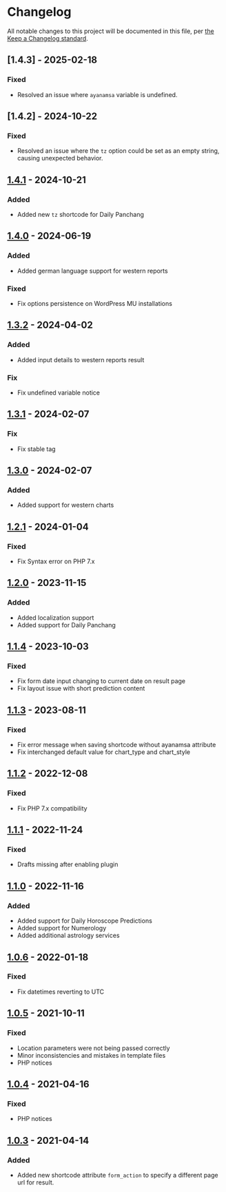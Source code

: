 # Changelog

All notable changes to this project will be documented in this file, per [the Keep a Changelog standard](http://keepachangelog.com/).

## [1.4.3] - 2025-02-18
### Fixed
- Resolved an issue where `ayanamsa` variable is undefined.

## [1.4.2] - 2024-10-22
### Fixed
- Resolved an issue where the `tz` option could be set as an empty string, causing unexpected behavior.

## [1.4.1] - 2024-10-21
### Added
- Added new `tz` shortcode for Daily Panchang

## [1.4.0] - 2024-06-19
### Added
- Added german language support for western reports
### Fixed
- Fix options persistence on WordPress MU installations

## [1.3.2] - 2024-04-02
### Added
- Added input details to western reports result
### Fix
- Fix undefined variable notice

## [1.3.1] - 2024-02-07
### Fix
- Fix stable tag

## [1.3.0] - 2024-02-07
### Added
- Added support for western charts

## [1.2.1] - 2024-01-04
### Fixed
- Fix Syntax error on PHP 7.x

## [1.2.0] - 2023-11-15
### Added
- Added localization support
- Added support for Daily Panchang

## [1.1.4] - 2023-10-03
### Fixed
- Fix form date input changing to current date on result page
- Fix layout issue with short prediction content

## [1.1.3] - 2023-08-11
### Fixed
- Fix error message when saving shortcode without ayanamsa attribute
- Fix interchanged default value for chart_type and chart_style

## [1.1.2] - 2022-12-08
### Fixed
- Fix PHP 7.x compatibility

## [1.1.1] - 2022-11-24
### Fixed
- Drafts missing after enabling plugin

## [1.1.0] - 2022-11-16
### Added
- Added support for Daily Horoscope Predictions
- Added support for Numerology
- Added additional astrology services

## [1.0.6] - 2022-01-18
### Fixed
- Fix datetimes reverting to UTC

## [1.0.5] - 2021-10-11
### Fixed
- Location parameters were not being passed correctly
- Minor inconsistencies and mistakes in template files
- PHP notices

## [1.0.4] - 2021-04-16
### Fixed
- PHP notices

## [1.0.3] - 2021-04-14
### Added
- Added new shortcode attribute `form_action` to specify a different page url for result.

[1.4.1]: https://github.com/prokerala/wp-astrology/compare/v1.4.2...v1.4.3
[1.4.1]: https://github.com/prokerala/wp-astrology/compare/v1.4.1...v1.4.2
[1.4.1]: https://github.com/prokerala/wp-astrology/compare/v1.4.0...v1.4.1
[1.4.0]: https://github.com/prokerala/wp-astrology/compare/v1.3.2...v1.4.0
[1.3.2]: https://github.com/prokerala/wp-astrology/compare/v1.3.1...v1.3.2
[1.3.1]: https://github.com/prokerala/wp-astrology/compare/v1.3.0...v1.3.1
[1.3.0]: https://github.com/prokerala/wp-astrology/compare/v1.2.1...v1.3.0
[1.2.1]: https://github.com/prokerala/wp-astrology/compare/v1.2.0...v1.2.1
[1.2.0]: https://github.com/prokerala/wp-astrology/compare/v1.1.4...v1.2.0
[1.1.4]: https://github.com/prokerala/wp-astrology/compare/v1.1.3...v1.1.4
[1.1.3]: https://github.com/prokerala/wp-astrology/compare/v1.1.2...v1.1.3
[1.1.2]: https://github.com/prokerala/wp-astrology/compare/v1.1.1...v1.1.2
[1.1.1]: https://github.com/prokerala/wp-astrology/compare/v1.1.0...v1.1.1
[1.1.0]: https://github.com/prokerala/wp-astrology/compare/v1.0.6...v1.1.0
[1.0.6]: https://github.com/prokerala/wp-astrology/compare/v1.0.5...v1.0.6
[1.0.5]: https://github.com/prokerala/wp-astrology/compare/v1.0.4...v1.0.5
[1.0.4]: https://github.com/prokerala/wp-astrology/compare/v1.0.3...v1.0.4
[1.0.3]: https://github.com/prokerala/wp-astrology/compare/v1.0.2...v1.0.3
